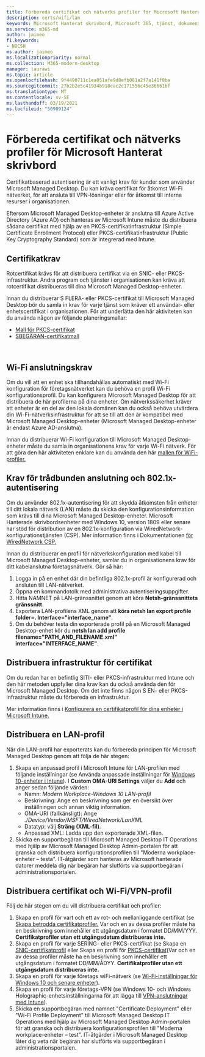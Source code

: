```yaml
---
title: Förbereda certifikat och nätverks profiler för Microsoft Hanterat skrivbord
description: certs/wifi/lan
keywords: Microsoft Hanterat skrivbord, Microsoft 365, tjänst, dokumentation
ms.service: m365-md
author: jaimeo
f1.keywords:
- NOCSH
ms.author: jaimeo
ms.localizationpriority: normal
ms.collection: M365-modern-desktop
manager: laurawi
ms.topic: article
ms.openlocfilehash: 9f4490711c1ea051afe9d8efb081a2f7a141f8ba
ms.sourcegitcommit: 27b2b2e5c41934b918cac2c171556c45e36661bf
ms.translationtype: MT
ms.contentlocale: sv-SE
ms.lasthandoff: 03/19/2021
ms.locfileid: "50909124"
---
```

# <a name="prepare-certificates-and-network-profiles-for-microsoft-managed-desktop"></a>Förbereda certifikat och nätverks profiler för Microsoft Hanterat skrivbord  
 
Certifikatbaserad autentisering är ett vanligt krav för kunder som använder Microsoft Managed Desktop. Du kan kräva certifikat för åtkomst Wi-Fi nätverket, för att ansluta till VPN-lösningar eller för åtkomst till interna resurser i organisationen.   
 
Eftersom Microsoft Managed Desktop-enheter är anslutna till Azure Active Directory (Azure AD) och hanteras av Microsoft Intune måste du distribuera sådana certifikat med hjälp av en PKCS-certifikatinfrastruktur (Simple Certificate Enrollment Protocol) eller PKCS-certifikatinfrastruktur (Public Key Cryptography Standard) som är integrerad med Intune.    
 
## <a name="certificate-requirements"></a>Certifikatkrav 
 
Rotcertifikat krävs för att distribuera certifikat via en SNIC- eller PKCS-infrastruktur. Andra program och tjänster i organisationen kan kräva att rotcertifikat distribueras till dina Microsoft Managed Desktop-enheter.    
 
Innan du distribuerar S FLERA- eller PKCS-certifikat till Microsoft Managed Desktop bör du samla in krav för varje tjänst som kräver ett användar- eller enhetscertifikat i organisationen. För att underlätta den här aktiviteten kan du använda någon av följande planeringsmallar:  
 
- [Mall för PKCS-certifikat](https://github.com/MicrosoftDocs/microsoft-365-docs/raw/public/microsoft-365/managed-desktop/get-ready/downloads/PKCS-certificate-template.xlsx) 
- [SBEGÄRAN-certifikatmall](https://github.com/MicrosoftDocs/microsoft-365-docs/raw/public/microsoft-365/managed-desktop/get-ready/downloads/SCEP-certificate-template.xlsx)

  
## <a name="wi-fi-connectivity-requirements"></a>Wi-Fi anslutningskrav

Om du vill att en enhet ska tillhandahållas automatiskt med Wi-Fi konfiguration för företagsnätverket kan du behöva en profil Wi-Fi konfigurationsprofil. Du kan konfigurera Microsoft Managed Desktop för att distribuera de här profilerna på dina enheter. Om nätverkssäkerhet kräver att enheter är en del av den lokala domänen kan du också behöva utvärdera din Wi-Fi-nätverksinfrastruktur för att se till att den är kompatibel med Microsoft Managed Desktop-enheter (Microsoft Managed Desktop-enheter är endast Azure AD-anslutna). 
 
Innan du distribuerar Wi-Fi konfiguration till Microsoft Managed Desktop-enheter måste du samla in organisationens krav för varje Wi-Fi nätverk. För att göra den här aktiviteten enklare kan du använda den här [mallen för WiFi-profiler.](https://github.com/MicrosoftDocs/microsoft-365-docs/raw/public/microsoft-365/managed-desktop/get-ready/downloads/WiFi-profile-template.xlsx)
 
 
## <a name="wired-connectivity-requirements-and-8021x-authentication"></a>Krav för trådbunden anslutning och 802.1x-autentisering 
 
Om du använder 802.1x-autentisering för att skydda åtkomsten från enheter till ditt lokala nätverk (LAN) måste du skicka den konfigurationsinformation som krävs till dina Microsoft Managed Desktop-enheter. Microsoft Hanterade skrivbordsenheter med Windows 10, version 1809 eller senare har stöd för distribution av en 802.1x-konfiguration via WiredNetwork-konfigurationstjänsten (CSP). Mer information finns i Dokumentationen [för WiredNetwork CSP.](/windows/client-management/mdm/wirednetwork-csp) 
 
Innan du distribuerar en profil för nätverkskonfiguration med kabel till Microsoft Managed Desktop-enheter, samlar du in organisationens krav för ditt kabelanslutna företagsnätverk. Gör så här: 
 
 
1. Logga in på en enhet där din befintliga 802.1x-profil är konfigurerad och ansluten till LAN-nätverket.  
2. Öppna en kommandotolk med administrativa autentiseringsuppgifter. 
3. Hitta NAMNET på LAN-gränssnittet genom att köra **Netsh-gränssnittets gränssnitt.** 
4. Exportera LAN-profilens XML genom att **köra netsh lan export profile folder=.  Interface="interface_name"**. 
5. Om du behöver testa din exporterade profil på en Microsoft Managed Desktop-enhet kör du **netsh lan add profile filename="PATH_AND_FILENAME.xml" interface="INTERFACE_NAME"**. 
 
 
## <a name="deploy-certificate-infrastructure"></a>Distribuera infrastruktur för certifikat  
 
Om du redan har en befintlig SITI- eller PKCS-infrastruktur med Intune och den här metoden uppfyller dina krav kan du också använda den för Microsoft Managed Desktop. Om det inte finns någon S EN- eller PKCS-infrastruktur måste du förbereda en infrastruktur.  
 
Mer information finns i [Konfigurera en certifikatprofil för dina enheter i Microsoft Intune.](/intune/certificates-configure) 
 
 
 
## <a name="deploy-a-lan-profile"></a>Distribuera en LAN-profil 
 
När din LAN-profil har exporterats kan du förbereda principen för Microsoft Managed Desktop genom att följa de här stegen:   
 
1. Skapa en anpassad profil i Microsoft Intune för LAN-profilen med följande inställningar (se Använda anpassade inställningar för [Windows 10-enheter i Intune](/intune/custom-settings-windows-10)). I **Custom OMA-URI Settings** väljer du **Add** och anger sedan följande värden: 
    - Namn: *Modern Workplace-Windows 10 LAN-profil* 
    - Beskrivning: Ange en beskrivning som ger en översikt över inställningen och annan viktig information. 
    - OMA-URI (fallkänsligt): Ange *./Device/Vendor/MSFT/WiredNetwork/LanXML*
    - Datatyp: välj **Sträng (XML-fil)**. 
    - Anpassad XML: Ladda upp den exporterade XML-filen.
2. Skicka en supportbegäran till Microsoft Managed Desktop IT Operations med hjälp av Microsoft Managed Desktop Admin-portalen för att granska och distribuera konfigurationsprofilen till "Moderna workplace-enheter – testa". IT-åtgärder som hanteras av Microsoft hanterade datorer meddela dig när begäran har slutförts via supportbegäran i administrationsportalen.
 
## <a name="deploy-certificates-and-wi-fivpn-profile"></a>Distribuera certifikat och Wi-Fi/VPN-profil 
 
 
Följ de här stegen om du vill distribuera certifikat och profiler:

1. Skapa en profil för vart och ett av rot- och mellanliggande certifikat (se [Skapa betrodda certifikatprofiler.](/intune/protect/certificates-configure#step-3-create-trusted-certificate-profiles) Var och en av dessa profiler måste ha en beskrivning som innehåller ett utgångsdatum i formatet DD/MM/YYY. **Certifikatprofiler utan ett utgångsdatum distribueras inte.**
2. Skapa en profil för varje SERING- eller PKCS-certifikat (se Skapa en [SNIC-certifikatprofil](/intune/protect/certificates-scep-configure#create-a-scep-certificate-profile) eller Skapa en profil för [PKCS-certifikat)](/intune/protect/certficates-pfx-configure#create-a-pkcs-certificate-profile)Var och en av dessa profiler måste ha en beskrivning som innehåller ett utgångsdatum i formatet DD/MM/ÅDYY. **Certifikatprofiler utan ett utgångsdatum distribueras inte.**
3. Skapa en profil för varje företags wiFi-nätverk (se [Wi-Fi-inställningar för Windows 10 och senare enheter](/intune/wi-fi-settings-windows)).
4. Skapa en profil för varje företags-VPN (se Windows 10- och Windows Holographic-enhetsinställningarna för att lägga till [VPN-anslutningar med Intune](/intune/vpn-settings-windows-10)).
5. Skicka en supportbegäran med namnet "Certificate Deployment" eller "Wi-Fi Profile Deployment" till Microsoft Managed Desktop IT Operations med hjälp av Microsoft Managed Desktop Admin-portalen för att granska och distribuera konfigurationsprofilen till "Moderna workplace-enheter – test". IT-åtgärder i Microsoft Managed Desktop låter dig veta när begäran har slutförts via supportbegäran i administrationsportalen. 
 
